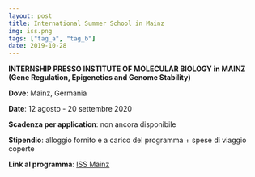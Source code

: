 ```yaml
---
layout: post
title: International Summer School in Mainz
img: iss.png
tags: ["tag_a", "tag_b"]
date: 2019-10-28
---
```


**INTERNSHIP PRESSO INSTITUTE OF MOLECULAR BIOLOGY in MAINZ (Gene Regulation, Epigenetics and Genome Stability)**

**Dove**: Mainz, Germania 

**Date**: 12 agosto - 20 settembre 2020

**Scadenza per application**: non ancora disponibile 

**Stipendio**: alloggio fornito e a carico del programma + spese di viaggio coperte 

**Link al programma**: [ISS Mainz](https://www.imb.de/students-postdocs/international-summer-school/)


